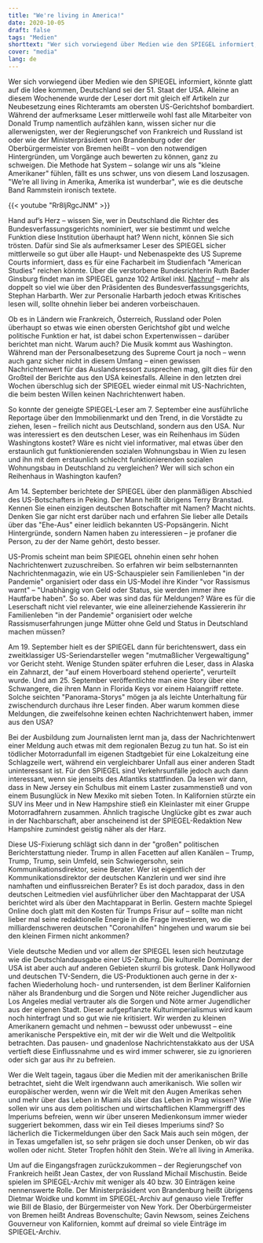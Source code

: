 ```yaml
---
title: "We're living in America!"
date: 2020-10-05
draft: false
tags: "Medien"
shorttext: "Wer sich vorwiegend über Medien wie den SPIEGEL informiert, könnte glatt auf die Idee kommen, Deutschland sei der 51. Staat der USA."
cover: "media"
lang: de
---
```


Wer sich vorwiegend über Medien wie den SPIEGEL informiert, könnte glatt auf die Idee kommen, Deutschland sei der 51. Staat der USA. Alleine an diesem Wochenende wurde der Leser dort mit gleich elf Artikeln zur Neubesetzung eines Richteramts am obersten US-Gerichtshof bombardiert. Während der aufmerksame Leser mittlerweile wohl fast alle Mitarbeiter von Donald Trump namentlich aufzählen kann, wissen sicher nur die allerwenigsten, wer der Regierungschef von Frankreich und Russland ist oder wie der Ministerpräsident von Brandenburg oder der Oberbürgermeister von Bremen heißt – von den notwendigen Hintergründen, um Vorgänge auch bewerten zu können, ganz zu schweigen. Die Methode hat System – solange wir uns als "kleine Amerikaner" fühlen, fällt es uns schwer, uns von diesem Land loszusagen. "We’re all living in Amerika, Amerika ist wunderbar", wie es die deutsche Band Rammstein ironisch textete. 

{{< youtube "Rr8ljRgcJNM" >}}

Hand auf’s Herz – wissen Sie, wer in Deutschland die Richter des Bundesverfassungsgerichts nominiert, wer sie bestimmt und welche Funktion diese Institution überhaupt hat? Wenn nicht, können Sie sich trösten. Dafür sind Sie als aufmerksamer Leser des SPIEGEL sicher mittlerweile so gut über alle Haupt- und Nebenaspekte des US Supreme Courts informiert, dass es für eine Facharbeit im Studienfach "American Studies" reichen könnte. Über die verstorbene Bundesrichterin Ruth Bader Ginsburg findet man im SPIEGEL ganze 102 Artikel inkl. [Nachruf](https://magazin.spiegel.de/SP/2020/40/173216559/index.html "Nach­rufe") – mehr als doppelt so viel wie über den Präsidenten des Bundesverfassungsgerichts, Stephan Harbarth. Wer zur Personalie Harbarth jedoch etwas Kritisches lesen will, sollte ohnehin lieber bei anderen vorbeischauen.

Ob es in Ländern wie Frankreich, Österreich, Russland oder Polen überhaupt so etwas wie einen obersten Gerichtshof gibt und welche politische Funktion er hat, ist dabei schon Expertenwissen – darüber berichtet man nicht. Warum auch? Die Musik kommt aus Washington. Während man der Personalbesetzung des Supreme Court ja noch – wenn auch ganz sicher nicht in diesem Umfang – einen gewissen Nachrichtenwert für das Auslandsressort zusprechen mag, gilt dies für den Großteil der Berichte aus den USA keinesfalls. Alleine in den letzten drei Wochen überschlug sich der SPIEGEL wieder einmal mit US-Nachrichten, die beim besten Willen keinen Nachrichtenwert haben.

So konnte der geneigte SPIEGEL-Leser am 7. September eine ausführliche Reportage über den Immobilienmarkt und den Trend, in die Vorstädte zu ziehen, lesen – freilich nicht aus Deutschland, sondern aus den USA. Nur was interessiert es den deutschen Leser, was ein Reihenhaus im Süden Washingtons kostet? Wäre es nicht viel informativer, mal etwas über den erstaunlich gut funktionierenden sozialen Wohnungsbau in Wien zu lesen und ihn mit dem erstaunlich schlecht funktionierenden sozialen Wohnungsbau in Deutschland zu vergleichen? Wer will sich schon ein Reihenhaus in Washington kaufen?

Am 14. September berichtete der SPIEGEL über den planmäßigen Abschied des US-Botschafters in Peking. Der Mann heißt übrigens Terry Branstad. Kennen Sie einen einzigen deutschen Botschafter mit Namen? Macht nichts. Denken Sie gar nicht erst darüber nach und erfahren Sie lieber alle Details über das "Ehe-Aus" einer leidlich bekannten US-Popsängerin. Nicht Hintergründe, sondern Namen haben zu interessieren – je profaner die Person, zu der der Name gehört, desto besser.

US-Promis scheint man beim SPIEGEL ohnehin einen sehr hohen Nachrichtenwert zuzuschreiben. So erfahren wir beim selbsternannten Nachrichtenmagazin, wie ein US-Schauspieler sein Familienleben "in der Pandemie" organisiert oder dass ein US-Model ihre Kinder "vor Rassismus warnt" – "Unabhängig von Geld oder Status, sie werden immer ihre Hautfarbe haben". So so. Aber was sind das für Meldungen? Wäre es für die Leserschaft nicht viel relevanter, wie eine alleinerziehende Kassiererin ihr Familienleben "in der Pandemie" organisiert oder welche Rassismuserfahrungen junge Mütter ohne Geld und Status in Deutschland machen müssen?

Am 19. September hielt es der SPIEGEL dann für berichtenswert, dass ein zweitklassiger US-Seriendarsteller wegen "mutmaßlicher Vergewaltigung" vor Gericht steht. Wenige Stunden später erfuhren die Leser, dass in Alaska ein Zahnarzt, der "auf einem Hoverboard stehend operierte", verurteilt wurde. Und am 25. September veröffentlichte man eine Story über eine Schwangere, die ihren Mann in Florida Keys vor einem Haiangriff rettete. Solche seichten "Panorama-Storys" mögen ja als leichte Unterhaltung für zwischendurch durchaus ihre Leser finden. Aber warum kommen diese Meldungen, die zweifelsohne keinen echten Nachrichtenwert haben, immer aus den USA?

Bei der Ausbildung zum Journalisten lernt man ja, dass der Nachrichtenwert einer Meldung auch etwas mit dem regionalen Bezug zu tun hat. So ist ein tödlicher Motorradunfall im eigenen Stadtgebiet für eine Lokalzeitung eine Schlagzeile wert, während ein vergleichbarer Unfall aus einer anderen Stadt uninteressant ist. Für den SPIEGEL sind Verkehrsunfälle jedoch auch dann interessant, wenn sie jenseits des Atlantiks stattfinden. Da lesen wir dann, dass in New Jersey ein Schulbus mit einem Laster zusammenstieß und von einem Busunglück in New Mexiko mit sieben Toten. In Kalifornien stürzte ein SUV ins Meer und in New Hampshire stieß ein Kleinlaster mit einer Gruppe Motorradfahrern zusammen. Ähnlich tragische Unglücke gibt es zwar auch in der Nachbarschaft, aber anscheinend ist der SPIEGEL-Redaktion New Hampshire zumindest geistig näher als der Harz.

Diese US-Fixierung schlägt sich dann in der "großen" politischen Berichterstattung nieder. Trump in allen Facetten auf allen Kanälen – Trump, Trump, Trump, sein Umfeld, sein Schwiegersohn, sein Kommunikationsdirektor, seine Berater. Wer ist eigentlich der Kommunikationsdirektor der deutschen Kanzlerin und wer sind ihre namhaften und einflussreichen Berater? Es ist doch paradox, dass in den deutschen Leitmedien viel ausführlicher über den Machtapparat der USA berichtet wird als über den Machtapparat in Berlin. Gestern machte Spiegel Online doch glatt mit den Kosten für Trumps Frisur auf – sollte man nicht lieber mal seine redaktionelle Energie in die Frage investieren, wo die milliardenschweren deutschen "Coronahilfen" hingehen und warum sie bei den kleinen Firmen nicht ankommen?

Viele deutsche Medien und vor allem der SPIEGEL lesen sich heutzutage wie die Deutschlandausgabe einer US-Zeitung. Die kulturelle Dominanz der USA ist aber auch auf anderen Gebieten skurril bis grotesk. Dank Hollywood und deutschen TV-Sendern, die US-Produktionen auch gerne in der x-fachen Wiederholung hoch- und runtersenden, ist dem Berliner Kalifornien näher als Brandenburg und die Sorgen und Nöte reicher Jugendlicher aus Los Angeles medial vertrauter als die Sorgen und Nöte armer Jugendlicher aus der eigenen Stadt. Dieser aufgepflanzte Kulturimperialismus wird kaum noch hinterfragt und so gut wie nie kritisiert. Wir werden zu kleinen Amerikanern gemacht und nehmen – bewusst oder unbewusst – eine amerikanische Perspektive ein, mit der wir die Welt und die Weltpolitik betrachten. Das pausen- und gnadenlose Nachrichtenstakkato aus der USA vertieft diese Einflussnahme und es wird immer schwerer, sie zu ignorieren oder sich gar aus ihr zu befreien.

Wer die Welt tagein, tagaus über die Medien mit der amerikanischen Brille betrachtet, sieht die Welt irgendwann auch amerikanisch. Wie sollen wir europäischer werden, wenn wir die Welt mit den Augen Amerikas sehen und mehr über das Leben in Miami als über das Leben in Prag wissen? Wie sollen wir uns aus dem politischen und wirtschaftlichen Klammergriff des Imperiums befreien, wenn wir über unseren Medienkonsum immer wieder suggeriert bekommen, dass wir ein Teil dieses Imperiums sind? So lächerlich die Tickermeldungen über den Sack Mais auch sein mögen, der in Texas umgefallen ist, so sehr prägen sie doch unser Denken, ob wir das wollen oder nicht. Steter Tropfen höhlt den Stein. We’re all living in Amerika.

Um auf die Eingangsfragen zurückzukommen – der Regierungschef von Frankreich heißt Jean Castex, der von Russland Michail Mischustin. Beide spielen im SPIEGEL-Archiv mit weniger als 40 bzw. 30 Einträgen keine nennenswerte Rolle. Der Ministerpräsident von Brandenburg heißt übrigens Dietmar Woidke und kommt im SPIEGEL-Archiv auf genauso viele Treffer wie Bill de Blasio, der Bürgermeister von New York. Der Oberbürgermeister von Bremen heißt Andreas Bovenschulte; Gavin Newsom, seines Zeichens Gouverneur von Kalifornien, kommt auf dreimal so viele Einträge im SPIEGEL-Archiv.
